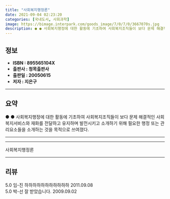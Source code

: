 ```yaml
---
title: "사회복지행정론"
date: 2021-09-04 02:23:20
categories: [국내도서, 사회과학]
image: https://bimage.interpark.com/goods_image/7/0/7/0/3667070s.jpg
description: ● ● 사회복지행정에 대한 활동에 기초하여 사회복지조직들이 보다 문제 해결적인 사회복지서비스와 재화를 전달하고 유지하며 발전시키고 소개하기 위해 필요한 행정 또는 관리요소들을 소개하는 것을 목적으로 쓰여졌다.
---
```


## **정보**

- **ISBN : 895565104X**
- **출판사 : 청목출판사**
- **출판일 : 20050615**
- **저자 : 지은구**

------



## **요약**

●  ●  사회복지행정에 대한 활동에 기초하여 사회복지조직들이 보다 문제 해결적인 사회복지서비스와 재화를 전달하고 유지하며 발전시키고 소개하기 위해 필요한 행정 또는 관리요소들을 소개하는 것을 목적으로 쓰여졌다.

------



------


사회복지행정론 

------


## **리뷰** 

5.0 임-진 하하하하하하하하하하하 2011.09.08 <br/>5.0 박-선  잘 받았습니다. 2009.09.02 <br/>